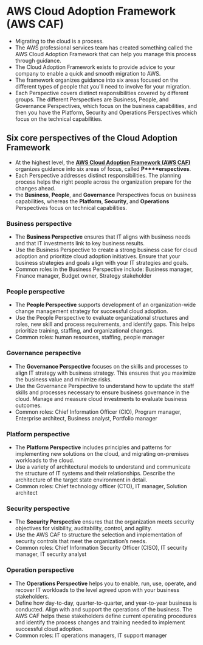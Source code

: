 # AWS Cloud Adoption Framework (AWS CAF)
- Migrating to the cloud is a process.
- The AWS professional services team has created something called the AWS Cloud Adoption Framework that can help you manage this process through guidance. 
- The Cloud Adoption Framework exists to provide advice to your company to enable a quick and smooth migration to AWS.
- The framework organizes guidance into six areas focused on the different types of people that you'll need to involve for your migration.
- Each Perspective covers distinct responsibilities covered by different groups. The different Perspectives are Business, People, and Governance Perspectives, which focus on the business capabilities, and then you have the Platform, Security and Operations Perspectives which focus on the technical capabilities.

## Six core perspectives of the Cloud Adoption Framework
- At the highest level, the [**AWS Cloud Adoption Framework (AWS CAF)**](https://d1.awsstatic.com/whitepapers/aws_cloud_adoption_framework.pdf) organizes guidance into six areas of focus, called **P****erspectives**. 
- Each Perspective addresses distinct responsibilities. The planning process helps the right people across the organization prepare for the changes ahead.
- the **Business**, **People**, and **Governance** Perspectives focus on business capabilities, whereas the **Platform**, **Security**, and **Operations** Perspectives focus on technical capabilities.

### Business perspective
- The **Business Perspective** ensures that IT aligns with business needs and that IT investments link to key business results.
- Use the Business Perspective to create a strong business case for cloud adoption and prioritize cloud adoption initiatives. Ensure that your business strategies and goals align with your IT strategies and goals.
- Common roles in the Business Perspective include: Business manager, Finance manager, Budget owner, Strategy stakeholder 

### People perspective
- The **People Perspective** supports development of an organization-wide change management strategy for successful cloud adoption.
- Use the People Perspective to evaluate organizational structures and roles, new skill and process requirements, and identify gaps. This helps prioritize training, staffing, and organizational changes.
- Common roles: human resources, staffing, people manager

### Governance perspective
- The **Governance Perspective** focuses on the skills and processes to align IT strategy with business strategy. This ensures that you maximize the business value and minimize risks.
- Use the Governance Perspective to understand how to update the staff skills and processes necessary to ensure business governance in the cloud. Manage and measure cloud investments to evaluate business outcomes.
- Common roles: Chief Information Officer (CIO), Program manager, Enterprise architect, Business analyst, Portfolio manager

### Platform perspective
- The **Platform Perspective** includes principles and patterns for implementing new solutions on the cloud, and migrating on-premises workloads to the cloud.
- Use a variety of architectural models to understand and communicate the structure of IT systems and their relationships. Describe the architecture of the target state environment in detail.
- Common roles: Chief technology officer (CTO), IT manager, Solution architect

### Security perspective
- The **Security Perspective** ensures that the organization meets security objectives for visibility, auditability, control, and agility.
- Use the AWS CAF to structure the selection and implementation of security controls that meet the organization’s needs.
- Common roles: Chief Information Security Officer (CISO), IT security manager, IT security analyst

### Operation perspective
- The **Operations Perspective** helps you to enable, run, use, operate, and recover IT workloads to the level agreed upon with your business stakeholders.
- Define how day-to-day, quarter-to-quarter, and year-to-year business is conducted. Align with and support the operations of the business. The AWS CAF helps these stakeholders define current operating procedures and identify the process changes and training needed to implement successful cloud adoption.
- Common roles: IT operations managers, IT support manager